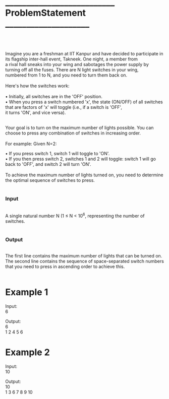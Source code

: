 <h1>__________________________  ProblemStatement   ____________________</h1>
<br>
<br>
<br>
Imagine you are a freshman at IIT Kanpur and have decided to participate in its flagship inter-hall event, Takneek. One night, a member from<br>
a rival hall sneaks into your wing and sabotages the power supply by turning off all the fuses. There are N light switches in your wing, <br>
numbered from 1 to N, and you need to turn them back on.
<br><br>
Here's how the switches work:<br>
<br>
&#x2022;  Initially, all switches are in the 'OFF' position.<br>
&#x2022;  When you press a switch numbered 'x', the state (ON/OFF) of all switches that are factors of 'x' will toggle (i.e., if a switch is 'OFF', <br>
it turns 'ON', and vice versa).<br><br>

Your goal is to turn on the maximum number of lights possible. You can choose to press any combination of switches in increasing order. <br><br>
For example: Given N=2:<br>

&#x2022; If you press switch 1, switch 1 will toggle to 'ON'.<br>
&#x2022; If you then press switch 2, switches 1 and 2 will toggle: switch 1 will go back to 'OFF', and switch 2 will turn 'ON'.<br><br>
To achieve the maximum number of lights turned on, you need to determine the optimal sequence of switches to press.
<br><br>
<h3>Input</h3><br>
A single natural number N (1 ≤ N < 10<sup>6</sup>, representing the number of switches.<br><br>
<h3>Output</h3><br>
The first line contains the maximum number of lights that can be turned on.<br>
The second line contains the sequence of space-separated switch numbers that you need to press in ascending order to achieve this.<br><br>

<h1>Example 1</h1>
Input:<br>
6

Output:<br>
6<br>
1 2 4 5 6

<h1>Example 2</h1>
Input:<br>
10

Output:<br>
10<br>
1 3 6 7 8 9 10
